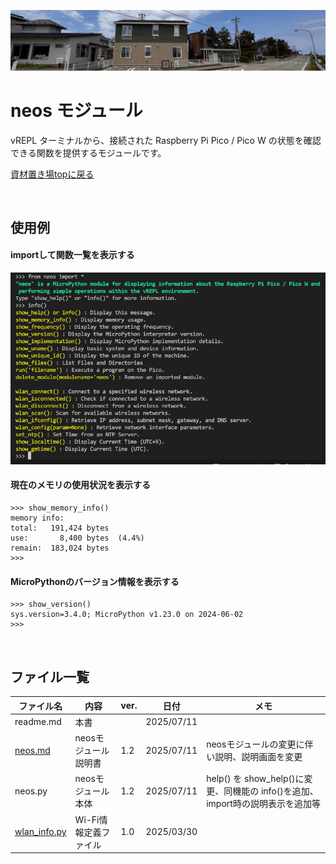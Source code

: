 ![alt text](image/image06.jpg)
# neos モジュール
vREPL ターミナルから、接続された Raspberry Pi Pico / Pico W の状態を確認できる関数を提供するモジュールです。

[資材置き場topに戻る](../)

<br>

## 使用例

#### importして関数一覧を表示する

![alt text](image/neos_import画面s.png)


#### 現在のメモリの使用状況を表示する

    >>> show_memory_info()
    memory info:
    total:   191,424 bytes
    use:       8,400 bytes  (4.4%)
    remain:  183,024 bytes
    >>> 

#### MicroPythonのバージョン情報を表示する

    >>> show_version()
    sys.version=3.4.0; MicroPython v1.23.0 on 2024-06-02
    >>> 

<br>

## ファイル一覧

| ファイル名                   | 内容                  | ver. | 日付       | メモ |
| ---------------------------- | --------------------- | ---- | ---------- | ---- |
| readme.md                    | 本書                  |      | 2025/07/11 |      |
| [neos.md](neos.md)           | neosモジュール説明書  | 1.2  | 2025/07/11 |neosモジュールの変更に伴い説明、説明画面を変更 |
| neos.py                      | neosモジュール本体    | 1.2  | 2025/07/11 |help() を show_help()に変更、同機能の info()を追加、import時の説明表示を追加等 |
| [wlan_info.py](wlan_info.py) | Wi-Fi情報定義ファイル | 1.0  | 2025/03/30 |      |

